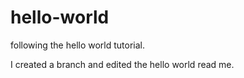 # hello-world
following the hello world tutorial.

I created a branch and edited the hello world read me.
